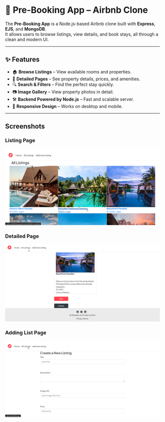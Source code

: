 # 🏨 Pre-Booking App – Airbnb Clone

The **Pre-Booking App** is a Node.js-based Airbnb clone built with **Express**, **EJS**, and **MongoDB**.  
It allows users to browse listings, view details, and book stays, all through a clean and modern UI.

---

## ✨ Features

- 🏠 **Browse Listings** – View available rooms and properties.
- 📄 **Detailed Pages** – See property details, prices, and amenities.
- 🔍 **Search & Filters** – Find the perfect stay quickly.
- 📷 **Image Gallery** – View property photos in detail.
- 🛠 **Backend Powered by Node.js** – Fast and scalable server.
- 🎨 **Responsive Design** – Works on desktop and mobile.

---

## Screenshots

### Listing Page
![Listing Page](./screenshots/Listing-Page.png)

### Detailed Page
![Detailed Page](./screenshots/Detailed-Page.png)

### Adding List Page
![Adding List Page](./screenshots/Adding-List-Page.png)





